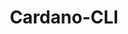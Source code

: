 ---
template: TermDetailPage
title: Cardano-CLI
description: The command line interface from which a user can interact with the Cardano node and blockchain.
aliases: the cardano command line interface, cardano-cli, the cardano-cli, cardano command line interface, programming cardano, cardano stake pool operator, submit a transaction on cardano using the cli
keywords: cardano, cli, command, line, interface
identities: 
    - id: wael-ivie
      role: author
---